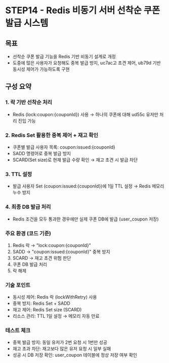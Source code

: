 # STEP14 - Redis 비동기 서버 선착순 쿠폰 발급 시스템

## 목표

- 선착순 쿠폰 발급 기능을 Redis 기반 비동기 설계로 개정
- 도중에 많은 사용자가 요청해도 중복 발급 방지, uc7ac고 초견 제어, ub79d 기반 동시성 제어가 가능하도록 구현

## 구성 요약

### 1. 락 기반 선착순 처리
- Redis (lock:coupon:{couponId}) 사용 → 하나의 쿠폰에 대해 ud55c 유저만 처리 진입 가능

### 2. Redis Set 활용한 중복 제어 + 재고 확인
- 쿠폰별 발급 사용자 목록: coupon:issued:{couponId}
- SADD 명령어로 중복 발급 방지
- SCARD(Set size)로 현재 발급 수량 확인 → 재고 초견 시 발급 차단

### 3. TTL 설정
- 발급 사용자 Set (coupon:issued:{couponId})에 1일 TTL 설정 → Redis 메모리 누수 방지

### 4. 최종 DB 발급 처리
- Redis 조건을 모두 통과한 경우에만 실제 쿠폰 DB에 발급 (user_coupon 저장)

### 주요 환경 (코드 기준)

1. Redis 락 → "lock:coupon:{couponId}"
2. SADD → "coupon:issued:{couponId}" 중복 방지
3. SCARD → 재고 초견 위험 판단
4. 쿠폰 DB 발급 처리
5. 락 해제

### 기술 포인트
- 동시성 제어: Redis 락 (lockWithRetry) 사용
- 중복 방지: Redis Set + SADD
- 재고 제어: Redis Set size (SCARD)
- 리소스 관리: TTL 1일 설정 → 메모리 자동 만료

### 테스트 체크
- 중복 발급 방지: 동일 유저가 2번 요청 시 1번만 성공
- 재고 초과 차단: 재고보다 많은 유저 요청 시 일부 실패
- 성공 시 DB 저장 확인: user_coupon 테이블에 정상 저장 여부 확인